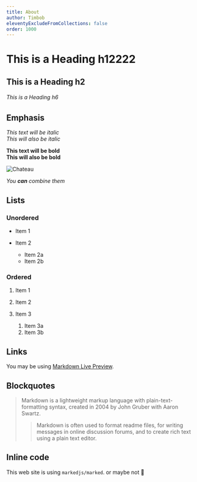 ```yaml
---
title: About
author: Timbob
eleventyExcludeFromCollections: false
order: 1000
---
```

# This is a Heading h12222

## This is a Heading h2

###### This is a Heading h6

## Emphasis

*This text will be italic*\
*This will also be italic*

**This text will be bold**\
**This will also be bold**

![Chateau](/static/img/496404201.jpg "Chateau")

*You **can** combine them*

## Lists

### Unordered

* Item 1
* Item 2

  * Item 2a
  * Item 2b

### Ordered

1. Item 1
2. Item 2
3. Item 3

   1. Item 3a
   2. Item 3b

## Links

You may be using [Markdown Live Preview](https://markdownlivepreview.com/).

## Blockquotes

> Markdown is a lightweight markup language with plain-text-formatting syntax, created in 2004 by John Gruber with Aaron Swartz.
>
> > Markdown is often used to format readme files, for writing messages in online discussion forums, and to create rich text using a plain text editor.

## Inline code

This web site is using `markedjs/marked`. or maybe not 🤔
